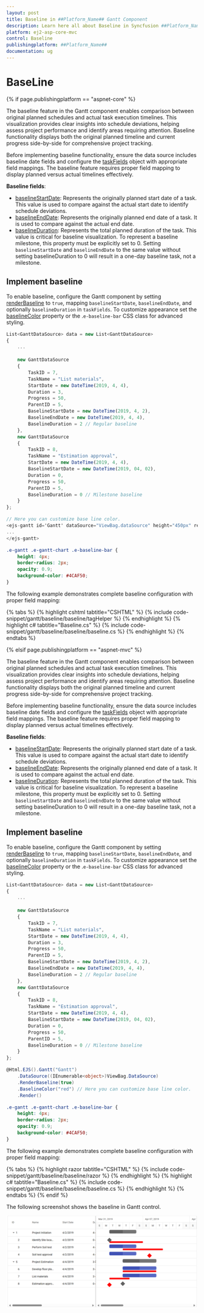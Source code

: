 ```yaml
---
layout: post
title: Baseline in ##Platform_Name## Gantt Component
description: Learn here all about Baseline in Syncfusion ##Platform_Name## Gantt component of Syncfusion Essential JS 2 and more.
platform: ej2-asp-core-mvc
control: Baseline
publishingplatform: ##Platform_Name##
documentation: ug
---
```


# BaseLine

{% if page.publishingplatform == "aspnet-core" %}

The baseline feature in the Gantt component enables comparison between original planned schedules and actual task execution timelines. This visualization provides clear insights into schedule deviations, helping assess project performance and identify areas requiring attention. Baseline functionality displays both the original planned timeline and current progress side-by-side for comprehensive project tracking.

Before implementing baseline functionality, ensure the data source includes baseline date fields and configure the [taskFields](https://help.syncfusion.com/cr/aspnetcore-js2/Syncfusion.EJ2.Gantt.Gantt.html#Syncfusion_EJ2_Gantt_Gantt_TaskFields) object with appropriate field mappings. The baseline feature requires proper field mapping to display planned versus actual timelines effectively.

**Baseline fields**:

- [baselineStartDate](https://help.syncfusion.com/cr/aspnetcore-js2/Syncfusion.EJ2.Gantt.GanttTaskFields.html#Syncfusion_EJ2_Gantt_GanttTaskFields_BaselineStartDate): Represents the originally planned start date of a task. This value is used to compare against the actual start date to identify schedule deviations.
- [baselineEndDate](https://help.syncfusion.com/cr/aspnetcore-js2/Syncfusion.EJ2.Gantt.GanttTaskFields.html#Syncfusion_EJ2_Gantt_GanttTaskFields_BaselineEndDate): Represents the originally planned end date of a task. It is used to compare against the actual end date.
- [baselineDuration](https://help.syncfusion.com/cr/aspnetcore-js2/Syncfusion.EJ2.Gantt.GanttTaskFields.html#Syncfusion_EJ2_Gantt_GanttTaskFields_BaselineDuration): Represents the total planned duration of the task. This value is critical for baseline visualization. To represent a baseline milestone, this property must be explicitly set to 0. Setting `baselineStartDate` and `baselineEndDate` to the same value without setting baselineDuration to 0 will result in a one-day baseline task, not a milestone.

## Implement baseline

To enable baseline, configure the Gantt component by setting [renderBaseline](https://help.syncfusion.com/cr/aspnetcore-js2/Syncfusion.EJ2.Gantt.Gantt.html#Syncfusion_EJ2_Gantt_Gantt_RenderBaseline) to `true`, mapping `baselineStartDate`, `baselineEndDate`, and optionally `baselineDuration` in `taskFields`. To customize appearance set the [baselineColor](https://help.syncfusion.com/cr/aspnetcore-js2/Syncfusion.EJ2.Gantt.Gantt.html#Syncfusion_EJ2_Gantt_Gantt_BaselineColor) property or the .`e-baseline-bar` CSS class for advanced styling.

```typescript
List<GanttDataSource> data = new List<GanttDataSource>
{
    ...

    new GanttDataSource
    {
        TaskID = 7,
        TaskName = "List materials",
        StartDate = new DateTime(2019, 4, 4),
        Duration = 3,
        Progress = 50,
        ParentID = 5,
        BaselineStartDate = new DateTime(2019, 4, 2),
        BaselineEndDate = new DateTime(2019, 4, 4),
        BaselineDuration = 2 // Regular baseline
    },
    new GanttDataSource
    {
        TaskID = 8,
        TaskName = "Estimation approval",
        StartDate = new DateTime(2019, 4, 4),
        BaselineStartDate = new DateTime(2019, 04, 02),
        Duration = 0,
        Progress = 50,
        ParentID = 5,
        BaselineDuration = 0 // Milestone baseline
    }
};
```

```cs
// Here you can customize base line color. 
<ejs-gantt id='Gantt' dataSource="ViewBag.dataSource" height="450px" renderBaseline="true" baselineColor="red" projectStartDate="03/31/2019" projectEndDate="05/31/2019">
...
</ejs-gantt>
```

```css
.e-gantt .e-gantt-chart .e-baseline-bar {
    height: 4px;
    border-radius: 2px;
    opacity: 0.9;
    background-color: #4CAF50; 
}
```

The following example demonstrates complete baseline configuration with proper field mapping:

{% tabs %}
{% highlight cshtml tabtitle="CSHTML" %}
{% include code-snippet/gantt/baseline/baseline/tagHelper %}
{% endhighlight %}
{% highlight c# tabtitle="Baseline.cs" %}
{% include code-snippet/gantt/baseline/baseline/baseline.cs %}
{% endhighlight %}
{% endtabs %}

{% elsif page.publishingplatform == "aspnet-mvc" %}

The baseline feature in the Gantt component enables comparison between original planned schedules and actual task execution timelines. This visualization provides clear insights into schedule deviations, helping assess project performance and identify areas requiring attention. Baseline functionality displays both the original planned timeline and current progress side-by-side for comprehensive project tracking.

Before implementing baseline functionality, ensure the data source includes baseline date fields and configure the [taskFields](https://help.syncfusion.com/cr/aspnetmvc-js2/Syncfusion.EJ2.Gantt.Gantt.html#Syncfusion_EJ2_Gantt_Gantt_TaskFields) object with appropriate field mappings. The baseline feature requires proper field mapping to display planned versus actual timelines effectively.

**Baseline fields**:

- [baselineStartDate](https://help.syncfusion.com/cr/aspnetmvc-js2/Syncfusion.EJ2.Gantt.GanttTaskFields.html#Syncfusion_EJ2_Gantt_GanttTaskFields_BaselineStartDate): Represents the originally planned start date of a task. This value is used to compare against the actual start date to identify schedule deviations.
- [baselineEndDate](https://help.syncfusion.com/cr/aspnetmvc-js2/Syncfusion.EJ2.Gantt.GanttTaskFields.html#Syncfusion_EJ2_Gantt_GanttTaskFields_BaselineEndDate): Represents the originally planned end date of a task. It is used to compare against the actual end date.
- [baselineDuration](https://help.syncfusion.com/cr/aspnetmvc-js2/Syncfusion.EJ2.Gantt.GanttTaskFields.html#Syncfusion_EJ2_Gantt_GanttTaskFields_BaselineDuration): Represents the total planned duration of the task. This value is critical for baseline visualization. To represent a baseline milestone, this property must be explicitly set to 0. Setting `baselineStartDate` and `baselineEndDate` to the same value without setting baselineDuration to 0 will result in a one-day baseline task, not a milestone.

## Implement baseline

To enable baseline, configure the Gantt component by setting [renderBaseline](https://help.syncfusion.com/cr/aspnetmvc-js2/Syncfusion.EJ2.Gantt.Gantt.html#Syncfusion_EJ2_Gantt_Gantt_RenderBaseline) to `true`, mapping `baselineStartDate`, `baselineEndDate`, and optionally `baselineDuration` in `taskFields`. To customize appearance set the [baselineColor](https://help.syncfusion.com/cr/aspnetmvc-js2/Syncfusion.EJ2.Gantt.Gantt.html#Syncfusion_EJ2_Gantt_Gantt_BaselineColor) property or the .`e-baseline-bar` CSS class for advanced styling.

```typescript
List<GanttDataSource> data = new List<GanttDataSource>
{
    ...

    new GanttDataSource
    {
        TaskID = 7,
        TaskName = "List materials",
        StartDate = new DateTime(2019, 4, 4),
        Duration = 3,
        Progress = 50,
        ParentID = 5,
        BaselineStartDate = new DateTime(2019, 4, 2),
        BaselineEndDate = new DateTime(2019, 4, 4),
        BaselineDuration = 2 // Regular baseline
    },
    new GanttDataSource
    {
        TaskID = 8,
        TaskName = "Estimation approval",
        StartDate = new DateTime(2019, 4, 4),
        BaselineStartDate = new DateTime(2019, 04, 02),
        Duration = 0,
        Progress = 50,
        ParentID = 5,
        BaselineDuration = 0 // Milestone baseline
    }
};
```

```cs
@Html.EJS().Gantt("Gantt")
    .DataSource((IEnumerable<object>)ViewBag.DataSource)
    .RenderBaseline(true)
    .BaselineColor("red") // Here you can customize base line color.    
    .Render()
```

```css
.e-gantt .e-gantt-chart .e-baseline-bar {
    height: 4px;
    border-radius: 2px;
    opacity: 0.9;
    background-color: #4CAF50; 
}
```

The following example demonstrates complete baseline configuration with proper field mapping:

{% tabs %}
{% highlight razor tabtitle="CSHTML" %}
{% include code-snippet/gantt/baseline/baseline/razor %}
{% endhighlight %}
{% highlight c# tabtitle="Baseline.cs" %}
{% include code-snippet/gantt/baseline/baseline/baseline.cs %}
{% endhighlight %}
{% endtabs %}
{% endif %}



The following screenshot shows the baseline in Gantt control.

![Baseline in Gantt Component](images/baseline.png)